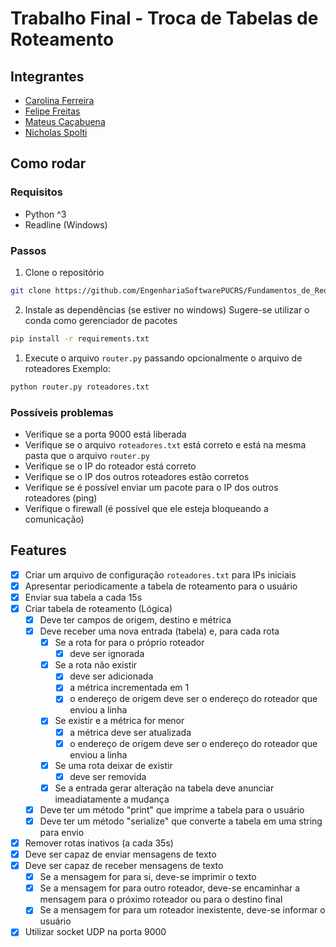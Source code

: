 # Trabalho Final - Troca de Tabelas de Roteamento

## Integrantes

- [Carolina Ferreira](https://github.com/carolmic)
- [Felipe Freitas](https://github.com/felipefreitassilva)
- [Mateus Caçabuena](https://github.com/mateuscacabuena)
- [Nicholas Spolti](https://github.com/Nicholasspoltidesouza)

## Como rodar

### Requisitos

- Python ^3
- Readline (Windows)

### Passos

1. Clone o repositório
```bash
git clone https://github.com/EngenhariaSoftwarePUCRS/Fundamentos_de_Redes_de_Computadores.git
```

2. Instale as dependências (se estiver no windows)
Sugere-se utilizar o conda como gerenciador de pacotes
```bash
pip install -r requirements.txt
```

1. Execute o arquivo `router.py` passando opcionalmente o arquivo de roteadores
Exemplo:
```bash
python router.py roteadores.txt
```

### Possíveis problemas

- Verifique se a porta 9000 está liberada
- Verifique se o arquivo `roteadores.txt` está correto e está na mesma pasta que o arquivo `router.py`
- Verifique se o IP do roteador está correto
- Verifique se o IP dos outros roteadores estão corretos
- Verifique se é possível enviar um pacote para o IP dos outros roteadores (ping)
- Verifique o firewall (é possível que ele esteja bloqueando a comunicação)

## Features

- [x] Criar um arquivo de configuração `roteadores.txt` para IPs iniciais
- [x] Apresentar periodicamente a tabela de roteamento para o usuário
- [x] Enviar sua tabela a cada 15s
- [x] Criar tabela de roteamento (Lógica)
  - [x] Deve ter campos de origem, destino e métrica
  - [x] Deve receber uma nova entrada (tabela) e, para cada rota
    - [x] Se a rota for para o próprio roteador
      - [x] deve ser ignorada
    - [x] Se a rota não existir
      - [x] deve ser adicionada
      - [x] a métrica incrementada em 1
      - [x] o endereço de origem deve ser o endereço do roteador que enviou a linha
    - [x] Se existir e a métrica for menor
      - [x] a métrica deve ser atualizada
      - [x] o endereço de origem deve ser o endereço do roteador que enviou a linha
    - [x] Se uma rota deixar de existir
      - [x] deve ser removida
    - [x] Se a entrada gerar alteração na tabela deve anunciar imeadiatamente a mudança 
  - [x] Deve ter um método "print" que imprime a tabela para o usuário
  - [x] Deve ter um método "serialize" que converte a tabela em uma string para envio
- [x] Remover rotas inativos (a cada 35s)
- [x] Deve ser capaz de enviar mensagens de texto
- [x] Deve ser capaz de receber mensagens de texto
  - [x] Se a mensagem for para si, deve-se imprimir o texto
  - [x] Se a mensagem for para outro roteador, deve-se encaminhar a mensagem para o próximo roteador ou para o destino final
  - [x] Se a mensagem for para um roteador inexistente, deve-se informar o usuário
- [x] Utilizar socket UDP na porta 9000
